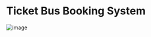 # Ticket Bus Booking System

![image](https://github.com/Aiman54/Ticket-Bus-Booking-System/assets/120151123/917d94dc-4ff6-4579-b91d-9a99c7a6f812)

